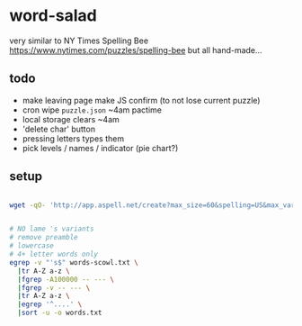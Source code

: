 # word-salad

very similar to NY Times Spelling Bee
https://www.nytimes.com/puzzles/spelling-bee
but all hand-made...

## todo
- make leaving page make JS confirm (to not lose current puzzle)
- cron wipe `puzzle.json` ~4am pactime
- local storage clears ~4am
- 'delete char' button
- pressing letters types them
- pick levels / names / indicator (pie chart?)

## setup
```bash

wget -qO- 'http://app.aspell.net/create?max_size=60&spelling=US&max_variant=0&diacritic=strip&download=wordlist&encoding=utf-8&format=inline' >| words-scowl.txt


# NO lame 's variants
# remove preamble
# lowercase
# 4+ letter words only
egrep -v "'s$" words-scowl.txt \
  |tr A-Z a-z \
  |fgrep -A100000 -- --- \
  |fgrep -v -- --- \
  |tr A-Z a-z \
  |egrep '^....' \
  |sort -u -o words.txt

```